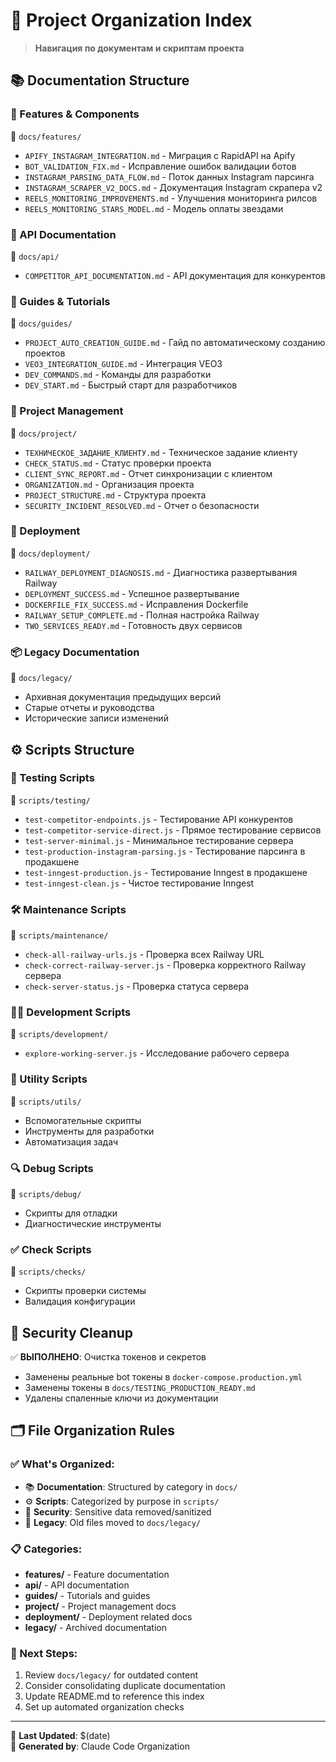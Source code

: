 # 📁 Project Organization Index

> **Навигация по документам и скриптам проекта**

## 📚 Documentation Structure

### 🚀 Features & Components

📍 `docs/features/`

- `APIFY_INSTAGRAM_INTEGRATION.md` - Миграция с RapidAPI на Apify
- `BOT_VALIDATION_FIX.md` - Исправление ошибок валидации ботов
- `INSTAGRAM_PARSING_DATA_FLOW.md` - Поток данных Instagram парсинга
- `INSTAGRAM_SCRAPER_V2_DOCS.md` - Документация Instagram скрапера v2
- `REELS_MONITORING_IMPROVEMENTS.md` - Улучшения мониторинга рилсов
- `REELS_MONITORING_STARS_MODEL.md` - Модель оплаты звездами

### 🔧 API Documentation

📍 `docs/api/`

- `COMPETITOR_API_DOCUMENTATION.md` - API документация для конкурентов

### 📖 Guides & Tutorials

📍 `docs/guides/`

- `PROJECT_AUTO_CREATION_GUIDE.md` - Гайд по автоматическому созданию проектов
- `VEO3_INTEGRATION_GUIDE.md` - Интеграция VEO3
- `DEV_COMMANDS.md` - Команды для разработки
- `DEV_START.md` - Быстрый старт для разработчиков

### 🏢 Project Management

📍 `docs/project/`

- `ТЕХНИЧЕСКОЕ_ЗАДАНИЕ_КЛИЕНТУ.md` - Техническое задание клиенту
- `CHECK_STATUS.md` - Статус проверки проекта
- `CLIENT_SYNC_REPORT.md` - Отчет синхронизации с клиентом
- `ORGANIZATION.md` - Организация проекта
- `PROJECT_STRUCTURE.md` - Структура проекта
- `SECURITY_INCIDENT_RESOLVED.md` - Отчет о безопасности

### 🚀 Deployment

📍 `docs/deployment/`

- `RAILWAY_DEPLOYMENT_DIAGNOSIS.md` - Диагностика развертывания Railway
- `DEPLOYMENT_SUCCESS.md` - Успешное развертывание
- `DOCKERFILE_FIX_SUCCESS.md` - Исправления Dockerfile
- `RAILWAY_SETUP_COMPLETE.md` - Полная настройка Railway
- `TWO_SERVICES_READY.md` - Готовность двух сервисов

### 📦 Legacy Documentation

📍 `docs/legacy/`

- Архивная документация предыдущих версий
- Старые отчеты и руководства
- Исторические записи изменений

## ⚙️ Scripts Structure

### 🧪 Testing Scripts

📍 `scripts/testing/`

- `test-competitor-endpoints.js` - Тестирование API конкурентов
- `test-competitor-service-direct.js` - Прямое тестирование сервисов
- `test-server-minimal.js` - Минимальное тестирование сервера
- `test-production-instagram-parsing.js` - Тестирование парсинга в продакшене
- `test-inngest-production.js` - Тестирование Inngest в продакшене
- `test-inngest-clean.js` - Чистое тестирование Inngest

### 🛠️ Maintenance Scripts

📍 `scripts/maintenance/`

- `check-all-railway-urls.js` - Проверка всех Railway URL
- `check-correct-railway-server.js` - Проверка корректного Railway сервера
- `check-server-status.js` - Проверка статуса сервера

### 👨‍💻 Development Scripts

📍 `scripts/development/`

- `explore-working-server.js` - Исследование рабочего сервера

### 🔧 Utility Scripts

📍 `scripts/utils/`

- Вспомогательные скрипты
- Инструменты для разработки
- Автоматизация задач

### 🔍 Debug Scripts

📍 `scripts/debug/`

- Скрипты для отладки
- Диагностические инструменты

### ✅ Check Scripts

📍 `scripts/checks/`

- Скрипты проверки системы
- Валидация конфигурации

## 🔐 Security Cleanup

✅ **ВЫПОЛНЕНО**: Очистка токенов и секретов

- Заменены реальные bot токены в `docker-compose.production.yml`
- Заменены токены в `docs/TESTING_PRODUCTION_READY.md`
- Удалены спаленные ключи из документации

## 🗂️ File Organization Rules

### ✅ What's Organized:

- 📚 **Documentation**: Structured by category in `docs/`
- ⚙️ **Scripts**: Categorized by purpose in `scripts/`
- 🔐 **Security**: Sensitive data removed/sanitized
- 📂 **Legacy**: Old files moved to `docs/legacy/`

### 📋 Categories:

- **features/** - Feature documentation
- **api/** - API documentation
- **guides/** - Tutorials and guides
- **project/** - Project management docs
- **deployment/** - Deployment related docs
- **legacy/** - Archived documentation

### 🎯 Next Steps:

1. Review `docs/legacy/` for outdated content
2. Consider consolidating duplicate documentation
3. Update README.md to reference this index
4. Set up automated organization checks

---

📅 **Last Updated**: $(date)  
🤖 **Generated by**: Claude Code Organization
